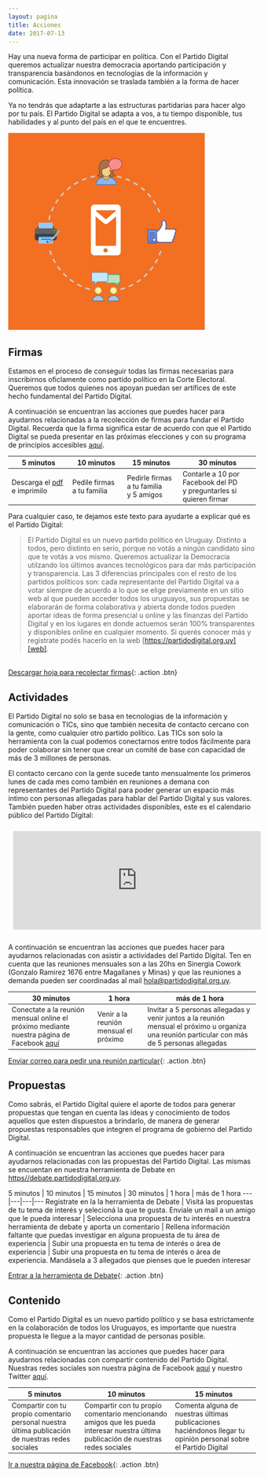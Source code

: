 ```yaml
---
layout: pagina
title: Acciones
date: 2017-07-13
---
```


<div class="banner">
    <div class="col-md-9">
      <p>Hay una nueva forma de participar en política. Con el Partido Digital queremos actualizar nuestra democracia aportando participación y transparencia basándonos en tecnologias de la información y comunicación. Esta innovación se traslada también a la forma de hacer política.</p>
      <p>Ya no tendrás que adaptarte a las estructuras partidarias para hacer algo por tu país. El Partido Digital se adapta a vos, a tu tiempo disponible, tus habilidades y al punto del país en el que te encuentres.</p>
    </div>
    <div class="col-md-3">
        <img src="assets/img/acciones.png" class="img-fluid">
    </div>
</div>

## Firmas

Estamos en el proceso de conseguir todas las firmas necesarias para inscribirnos oficlamente como partido político en la Corte Electoral. Queremos que todos quienes nos apoyan puedan ser artífices de este hecho fundamental del Partido Digital.

A continuación se encuentran las acciones que puedes hacer para ayudarnos relacionadas a la recolección de firmas para fundar el Partido Digital. Recuerda que la firma significa estar de acuerdo con que el Partido Digital se pueda presentar en las próximas elecciones y con su programa de principios accesibles [aquí][principios].

5 minutos | 10 minutos | 15 minutos | 30 minutos
---|---|---|---
Descarga el [pdf] e imprimilo | Pedile firmas a tu familia | Pedirle firmas a tu familia <br> y 5 amigos | Contarle a 10 por Facebook del PD <br> y preguntarles si quieren firmar

Para cualquier caso, te dejamos este texto para ayudarte a explicar qué es el Partido Digital:

> El Partido Digital es un nuevo partido político en Uruguay. Distinto a todos, pero distinto en serio, porque no votás a ningún candidato sino que te votás a vos mismo. Queremos actualizar la Democracia utilzando los últimos avances tecnológicos para dar más participación y transparencia. Las 3 diferencias principales con el resto de los partidos políticos son: cada representante del Partido Digital va a votar siempre de acuerdo a lo que se elige previamente en un sitio web al que pueden acceder todos los uruguayos, sus propuestas se elaborarán de forma colaborativa y abierta donde todos pueden aportar ideas de forma presencial u online y las finanzas del Partido Digital y en los lugares en donde actuemos serán 100% transparentes y disponibles online en cualquier momento. Si querés conocer más y registrate podés hacerlo en la web [https://partidodigital.org.uy][web].

<br>[Descargar hoja para recolectar firmas][pdf]{: .action .btn}

## Actividades

El Partido Digital no solo se basa en tecnologias de la información y comunicación o TICs, sino que también necesita de contacto cercano con la gente, como cualquier otro partido político. Las TICs son solo la herramienta con la cual podemos conectarnos entre todos fácilmente para poder colaborar sin tener que crear un comité de base con capacidad de más de 3 millones de personas.

El contacto cercano con la gente sucede tanto mensualmente los primeros lunes de cada mes como también en reuniones a demana con representantes del Partido Digital para poder generar un espacio más íntimo con personas allegadas para hablar del Partido Digital y sus valores. También pueden haber otras actividades disponibles, este es el calendario público del Partido Digital:

<iframe src="https://calendar.google.com/calendar/embed?title=Partido%20Digital&amp;showTitle=0&amp;showNav=0&amp;showPrint=0&amp;showTabs=0&amp;showCalendars=0&amp;showTz=0&amp;mode=AGENDA&amp;height=600&amp;wkst=1&amp;hl=es_419&amp;bgcolor=%23ffffff&amp;src=pdigitaluy%40gmail.com&amp;color=%231B887A&amp;ctz=America%2FMontevideo" style="border-width:0; margin: 10px; height: 200px;" width="100%" frameborder="0" scrolling="no"></iframe>

A continuación se encuentran las acciones que puedes hacer para ayudarnos relacionadas con asistir a actividades del Partido Digital. Ten en cuenta que las reuniones mensuales son a las 20hs en Sinergia Cowork (Gonzalo Ramirez 1676 entre Magallanes y Minas) y que las reuniones a demanda pueden ser coordinadas al mail [hola@partidodigital.org.uy].

30 minutos | 1 hora | más de 1 hora
---|---|---
Conectate a la reunión mensual online el próximo <span class="proximaReunion"></span> mediante nuestra página de Facebook [aquí][facebook] | Venir a la reunión mensual el próximo <span class="proximaReunion"></span> | Invitar a 5 personas allegadas y venir juntos a la reunión mensual el próximo <span class="proximaReunion"></span> u organiza una reunión particular con más de 5 personas allegadas

[Enviar correo para pedir una reunión particular][hola@partidodigital.org.uy]{: .action .btn}

## Propuestas

Como sabrás, el Partido Digital quiere el aporte de todos para generar propuestas que tengan en cuenta las ideas y conocimiento de todos aquellos que esten dispuestos a brindarlo, de manera de generar propuestas responsables que integren el programa de gobierno del Partido Digital.

A continuación se encuentran las acciones que puedes hacer para ayudarnos relacionadas con las propuestas del Partido Digital. Las mismas se encuentan en nuestra herramienta de Debate en [https//debate.partidodigital.org.uy][debate].

5 minutos | 10 minutos | 15 minutos | 30 minutos | 1 hora | más de 1 hora
---|---|---|---
Registrate en la la herramienta de Debate | Visitá las propuestas de tu tema de interés y selecioná la que te gusta. Enviale un mail a un amigo que le pueda interesar | Selecciona una propuesta de tu interés en nuestra herramienta de debate y aporta un comentario | Rellena información faltante que puedas investigar en alguna propuesta de tu área de experiencia | Subir una propuesta en tu tema de interés o área de experiencia | Subir una propuesta en tu tema de interés o área de experiencia. Mandásela a 3 allegados que pienses que le pueden interesar

[Entrar a la herramienta de Debate][debate]{: .action .btn}

## Contenido

Como el Partido Digital es un nuevo partido político y se basa estrictamente en la colaboración de todos los Uruguayos, es importante que nuestra propuesta le llegue a la mayor cantidad de personas posible.

A continuación se encuentran las acciones que puedes hacer para ayudarnos relacionadas con compartir contenido del Partido Digital. Nuestras redes sociales son nuestra página de Facebook [aquí][facebook] y nuestro Twitter [aquí][twitter].

5 minutos | 10 minutos | 15 minutos
---|---|---
Compartir con tu propio comentario personal nuestra última publicación de nuestras redes sociales | Compartir con tu propio comentario mencionando amigos que les pueda interesar nuestra última publicación de nuestras redes sociales | Comenta alguna de nuestras últimas publicaciones haciéndonos llegar tu opinión personal sobre el Partido Digital

[Ir a nuestra página de Facebook][facebook]{: .action .btn}

[web]: https://partidodigital.org.uy
[principios]: /documentos/programa-de-principios
[pdf]: https://recursos.partidodigital.org.uy/assets/pdf/hoja_firma.pdf
[debate]: https://debate.partidodigital.org.uy
[facebook]: https://www.facebook.com/PDigitalUY
[twitter]: https://www.twitter.com/PDigitalUY
[hola@partidodigital.org.uy]: mailto:hola@partidodigital.org.uy